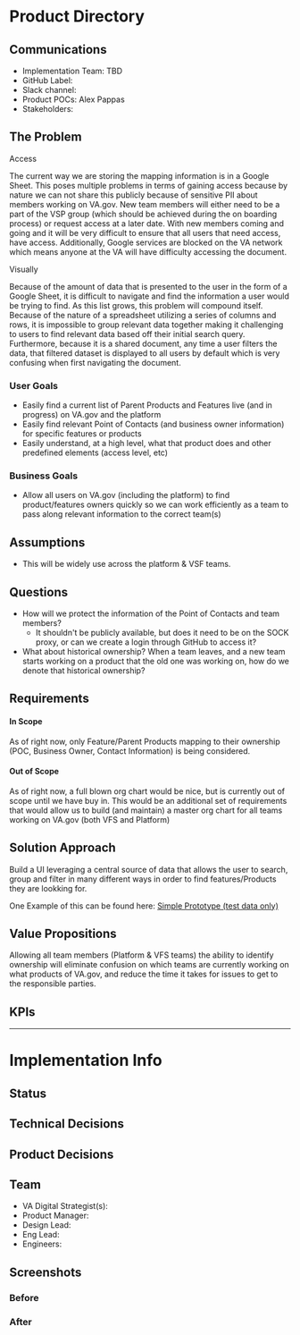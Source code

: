 # Product Directory

## Communications
- Implementation Team: TBD
- GitHub Label: 
- Slack channel: 
- Product POCs: Alex Pappas
- Stakeholders: 

## The Problem
 Access
 
 The current way we are storing the mapping information is in a Google Sheet.  This poses multiple problems in terms of gaining access because by nature we can not share this publicly because of sensitive PII about members working on VA.gov.  New team members will either need to be a part of the VSP group (which should be achieved during the on boarding process) or request access at a later date.  With new members coming and going and it will be very difficult to ensure that all users that need access, have access.  Additionally, Google services are blocked on the VA network which means anyone at the VA will have difficulty accessing the document.
 
 Visually
 
 Because of the amount of data that is presented to the user in the form of a Google Sheet, it is difficult to navigate and find the information a user would be trying to find.  As this list grows, this problem will compound itself.  Because of the nature of a spreadsheet utilizing a series of columns and rows, it is impossible to group relevant data together making it challenging to users to find relevant data based off their initial search query.  Furthermore, because it is a shared document, any time a user filters the data, that filtered dataset is displayed to all users by default which is very confusing when first navigating the document.

### User Goals
- Easily find a current list of Parent Products and Features live (and in progress) on VA.gov and the platform
- Easily find relevant Point of Contacts (and business owner information) for specific features or products
- Easily understand, at a high level, what that product does and other predefined elements (access level, etc)

### Business Goals
- Allow all users on VA.gov (including the platform) to find product/features owners quickly so we can work efficiently as a team to pass along relevant information to the correct team(s)

## Assumptions
- This will be widely use across the platform & VSF teams.

## Questions
- How will we protect the information of the Point of Contacts and team members?
  - It shouldn't be publicly available, but does it need to be on the SOCK proxy, or can we create a login through GitHub to access it?
- What about historical ownership?  When a team leaves, and a new team starts working on a product that the old one was working on, how do we denote that historical ownership?


## Requirements
#### In Scope 
As of right now, only Feature/Parent Products mapping to their ownership (POC, Business Owner, Contact Information) is being considered.

#### Out of Scope
As of right now, a full blown org chart would be nice, but is currently out of scope until we have buy in.  This would be an additional set of requirements that would allow us to build (and maintain) a master org chart for all teams working on VA.gov (both VFS and Platform)

## Solution Approach
Build a UI leveraging a central source of data that allows the user to search, group and filter in many different ways in order to find features/Products they are lookking for.

One Example of this can be found here:
[Simple Prototype (test data only)](https://www.fluidui.com/editor/live/preview/cF9jQ2ZlNnd6VEtoSjBUejFyV1FnUm9sdk00dDJFN0hESg==)


## Value Propositions

Allowing all team members (Platform & VFS teams) the ability to identify ownership will eliminate confusion on which teams are currently working on what products of VA.gov, and reduce the time it takes for issues to get to the responsible parties.

## KPIs

---

# Implementation Info

## Status

## Technical Decisions

## Product Decisions

## Team

- VA Digital Strategist(s): 
- Product Manager: 
- Design Lead: 
- Eng Lead: 
- Engineers:
   
## Screenshots

### Before

### After
